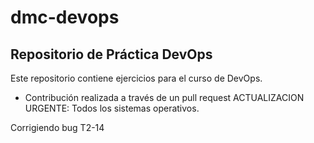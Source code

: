 # dmc-devops

## Repositorio de Práctica DevOps

Este repositorio contiene ejercicios para el curso de DevOps.





- Contribución realizada a través de un pull request
ACTUALIZACION URGENTE: Todos los sistemas operativos.

Corrigiendo bug T2-14





